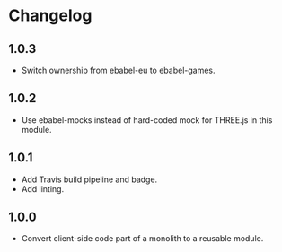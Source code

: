 # Changelog

## 1.0.3
- Switch ownership from ebabel-eu to ebabel-games.

## 1.0.2
- Use ebabel-mocks instead of hard-coded mock for THREE.js in this module.

## 1.0.1
- Add Travis build pipeline and badge.
- Add linting.

## 1.0.0
- Convert client-side code part of a monolith to a reusable module.
